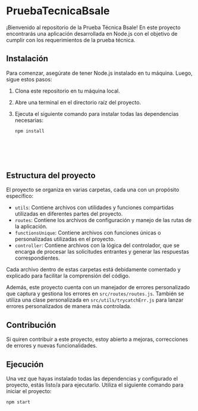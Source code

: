 # PruebaTecnicaBsale

¡Bienvenido al repositorio de la Prueba Técnica Bsale! En este proyecto encontrarás una aplicación desarrollada en Node.js con el objetivo de cumplir con los requerimientos de la prueba técnica.




## Instalación

Para comenzar, asegúrate de tener Node.js instalado en tu máquina. Luego, sigue estos pasos:

1. Clona este repositorio en tu máquina local.
2. Abre una terminal en el directorio raíz del proyecto.
3. Ejecuta el siguiente comando para instalar todas las dependencias necesarias:

   ```bash
   npm install







## Estructura del proyecto

El proyecto se organiza en varias carpetas, cada una con un propósito específico:

- `utils`: Contiene archivos con utilidades y funciones compartidas utilizadas en diferentes partes del proyecto.
- `routes`: Contiene los archivos de configuración y manejo de las rutas de la aplicación.
- `functionsUnique`: Contiene archivos con funciones únicas o personalizadas utilizadas en el proyecto.
- `controller`: Contiene archivos con la lógica del controlador, que se encarga de procesar las solicitudes entrantes y generar las respuestas correspondientes.

Cada archivo dentro de estas carpetas está debidamente comentado y explicado para facilitar la comprensión del código.

Además, este proyecto cuenta con un manejador de errores personalizado que captura y gestiona los errores en `src/routes/routes.js`. También se utiliza una clase personalizada en `src/utils/trycatchErr.js` para lanzar errores personalizados de manera más controlada.

## Contribución

Si quiren contribuir a este proyecto,  estoy abierto a mejoras, correcciones de errores y nuevas funcionalidades.


## Ejecución

Una vez que hayas instalado todas las dependencias y configurado el proyecto, estás listo/a para ejecutarlo. Utiliza el siguiente comando para iniciar el proyecto:

```bash
npm start

